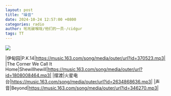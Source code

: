 ```yaml
---
layout: post
title: "噪音"
date: 2024-10-24 12:57:00 +0800
categories: radio
author: 吼吼破喉咙/他们的一员-/cidgur
tags: TT
---
```

![]({{site.baseurl}}/images/cover_20241024.jpg)

|伊甸园|P.K.14|https://music.163.com/song/media/outer/url?id=370523.mp3|
|The Corner We Call It Home|Shewillhewill|https://music.163.com/song/media/outer/url?id=1808008464.mp3|
|摆渡|火星电台|https://music.163.com/song/media/outer/url?id=2634868636.mp3|
|声音|Beyond|https://music.163.com/song/media/outer/url?id=346270.mp3|

